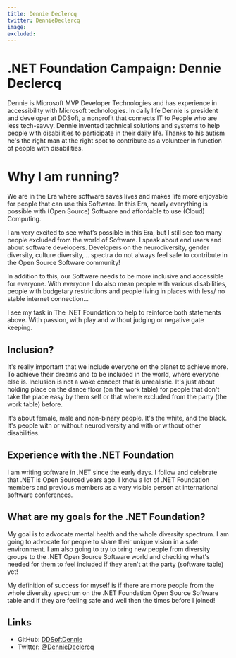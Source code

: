 ```yaml
---
title: Dennie Declercq
twitter: DennieDeclercq
image: 
excluded: 
---
```


# .NET Foundation Campaign: Dennie Declercq 
Dennie is Microsoft MVP Developer Technologies and has experience in accessibility with Microsoft technologies. In daily life Dennie is president and developer at DDSoft, a nonprofit that connects IT to People who are less tech-savvy. Dennie invented technical solutions and systems to help people with disabilities to participate in their daily life. Thanks to his autism he's the right man at the right spot to contribute as a volunteer in function of people with disabilities.

# Why I am running?

We are in the Era where software saves lives and makes life more enjoyable for people that can use this Software. In this Era, nearly everything is possible with (Open Source) Software and affordable to use (Cloud) Computing.  

I am very excited to see what’s possible in this Era, but I still see too many people excluded from the world of Software. I speak about end users and about software developers. Developers on the neurodiversity, gender diversity, culture diversity,… spectra do not always feel safe to contribute in the Open Source Software community!  

In addition to this, our Software needs to be more inclusive and accessible for everyone. With everyone I do also mean people with various disabilities, people with budgetary restrictions and people living in places with less/ no stable internet connection... 

I see my task in The .NET Foundation to help to reinforce both statements above. With passion, with play and without judging or negative gate keeping.

## Inclusion?

It's really important that we include everyone on the planet to achieve more. To achieve their dreams and to be included in the world, where everyone else is. Inclusion is not a woke concept that is unrealistic. It's just about holding place on the dance floor (on the work table) for people that don't take the place easy by them self or that where excluded from the party (the work table) before.

It's about female, male and non-binary people. It's the white, and the black. It's people with or without neurodiversity and with or without other disabilities.

## Experience with the .NET Foundation

I am writing software in .NET since the early days. I follow and celebrate that .NET is Open Sourced years ago. I know a lot of .NET Foundation members and previous members as a very visible person at international software conferences.

## What are my goals for the .NET Foundation?

My goal is to advocate mental health and the whole diversity spectrum. I am going to advocate for people to share their unique vision in a safe environment. I am also going to try to bring new people from diversity groups to the .NET Open Source Software world and checking what's needed for them to feel included if they aren't at the party (software table) yet!

My definition of success for myself is if there are more people from the whole diversity spectrum on the .NET Foundation Open Source Software table and if they are feeling safe and well then the times before I joined!

## Links
* GitHub: [DDSoftDennie](https://www.github.com/DDSoftDennie)
* Twitter: [@DennieDeclercq](https://www.twitter.com/denniedeclercq)

